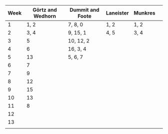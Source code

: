 


| Week | Görtz and Wedhorn | Dummit and Foote | Laneister | Munkres |     |
| ---- | ----------------- | ---------------- | --------- | ------- | --- |
| 1    | 1, 2              | 7, 8, 0          | 1, 2      | 1, 2    |     |
| 2    | 3, 4              | 9, 15, 1         | 4, 5      | 3, 4    |     |
| 3    | 5                 | 10, 12, 2        |           |         |     |
| 4    | 6                 | 16, 3, 4         |           |         |     |
| 5    | 13                | 5, 6, 7          |           |         |     |
| 6    | 7                 |                  |           |         |     |
| 7    | 9                 |                  |           |         |     |
| 8    | 12                |                  |           |         |     |
| 9    | 15                |                  |           |         |     |
| 10   | 13                |                  |           |         |     |
| 11   | 8                 |                  |           |         |     |
| 12   |                   |                  |           |         |     |
| 13   |                   |                  |           |         |     |
|      |                   |                  |           |         |     |
